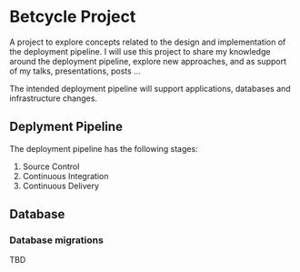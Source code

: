 # Betcycle Project

A project to explore concepts related to the design and implementation of the deployment pipeline. I will use this project to share my knowledge around the deployment pipeline, explore new approaches, and as support of my talks, presentations, posts ... 

The intended deployment pipeline will support applications, databases and infrastructure changes. 
## Deplyment Pipeline

The deployment pipeline has the following stages:

1. Source Control
2. Continuous Integration
3. Continuous Delivery

## Database

### Database migrations 

TBD
